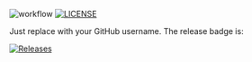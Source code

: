 ![workflow](https://github.com/Bestcoderdon/devops/actions/workflows/main.yml/badge.svg)
[![LICENSE](https://img.shields.io/github/license/<github-username>/devops.svg?style=flat-square)](https://github.com/<Bestcoderdon>/devops/blob/master/LICENSE)

Just replace <github-username> with your GitHub username. The release badge is:

[![Releases](https://img.shields.io/github/release/<github-username>/devops/all.svg?style=flat-square)](https://github.com/<Bestcoderdon>/devops/releases)